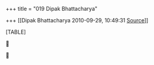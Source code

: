 +++
title = "019 Dipak Bhattacharya"

+++
[[Dipak Bhattacharya	2010-09-29, 10:49:31 [Source](https://groups.google.com/g/bvparishat/c/fukRdMxnbWQ)]]



[TABLE]





